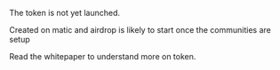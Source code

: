 The token is not yet launched.

Created on matic and airdrop is likely to start once the communities are setup


Read the whitepaper to understand more on token.
